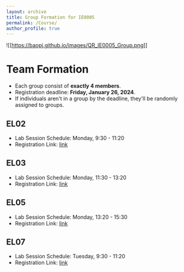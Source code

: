 ```yaml
---
layout: archive
title: Group Formation for IE0005
permalink: /Course/
author_profile: true
---
```

![[https://baopj.github.io/images/QR_IE0005_Group.png]]
# Team Formation
- Each group consist of **exactly 4 members**.
- Registration deadline: **Friday, January 26, 2024**.
- If individuals aren't in a group by the deadline, they'll be randomly assigned to groups.

## EL02
- Lab Session Schedule: Monday, 9:30 - 11:20
- Registration Link: [link](https://docs.google.com/spreadsheets/d/1evCmdrF5lygupPDoQHVzwdcB-urkrGARy2joQOeklbc)

## EL03
- Lab Session Schedule: Monday, 11:30 - 13:20
- Registration Link: [link](https://docs.google.com/spreadsheets/d/1aUSOMDJob0KzTtVo3SXQq347cvpRR9EvQMuIw9jtwKY)

## EL05
- Lab Session Schedule: Monday, 13:20 - 15:30
- Registration Link: [link](https://docs.google.com/spreadsheets/d/1KQ2i9b7nIkLm7rHrdHm31kqhH_P1ZTMQKynIgdsj4eQ)

## EL07
- Lab Session Schedule: Tuesday, 9:30 - 11:20
- Registration Link: [link](https://docs.google.com/spreadsheets/d/1yOqa7CF7cSCC3tdBGQX4OXrbUypRrzRVjERSDaskZJ8)

